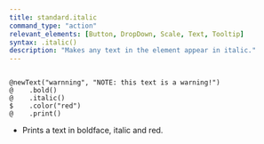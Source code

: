 ```yaml
---
title: standard.italic
command_type: "action"
relevant_elements: [Button, DropDown, Scale, Text, Tooltip]
syntax: .italic()
description: "Makes any text in the element appear in italic."
---
```


<!--more-->

<pre><code class="language-diff-javascript diff-highlight try-true">
@newText("warnning", "NOTE: this text is a warning!")
@    .bold()
@    .italic()
$    .color("red")
@    .print()
</code></pre>

+ Prints a text in boldface, italic and red.		

